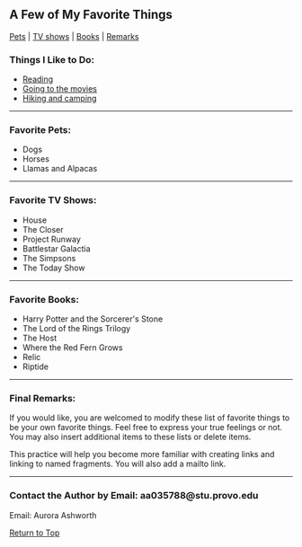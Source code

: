 <!DOCTYPE html>
<html>
<head>
<meta charset="UTF-8">
<meta lang="en">
<title>HTML Practice 3- Links</title>
</head>
<body >

<h2 id="top"> A Few of My Favorite Things</h2>
<p><a href="#pets">Pets</a> | <a href="#tv">TV shows</a> | <a href="#books">Books</a>  | <a href="#remarks">Remarks</a></p>

<h3 id="things"> Things I Like to Do:</h3>
<ul>
   <li><a href=Pages\Reading\Reading.html> Reading</a> </li>
   <li><a href="Pages\Movies.html"> Going to the movies </a></li>
   <li><a href=Pages\Hiking.html> Hiking and camping </a></li>
</ul>

<hr>

<h3 id="pets"> Favorite Pets:</h3>
<ul>
   <li> Dogs </li>
   <li> Horses </li>
   <li> Llamas and Alpacas</li>
</ul>

<hr>

<h3 id="tv">Favorite TV Shows:</h3>

<ul type="square">
   <li> House</li>
   <li> The Closer</li>
   <li> Project Runway</li>
   <li> Battlestar Galactia</li>
   <li> The Simpsons</li>
   <li> The Today Show </li>
</ul>

<hr>

<h3 id="books">Favorite Books:</h3>

<ul>
   <li> Harry Potter and the Sorcerer's Stone</li>
   <li> The Lord of the Rings Trilogy</li>
   <li> The Host</li>
   <li> Where the Red Fern Grows</li>
   <li> Relic</li>
   <li> Riptide</li>
</ul>

<hr>

<h3 id="remarks">Final Remarks:</h3>

<p>
	If you would like, you are welcomed to modify these list of 
	favorite things to be your own favorite things. 	
	Feel free to express your true feelings or not. 
	You may also insert additional items to these lists or delete items.  
</p>

<p>
	This practice will help you become more familiar with 
	creating links and linking to named fragments.  You will also add a mailto link.
</p>

<hr>

<h3> Contact the Author by Email: aa035788@stu.provo.edu </h3>

<p> Email: Aurora Ashworth</p>

<p><a href="#top">Return to Top</a></p>

</body>
</html>
